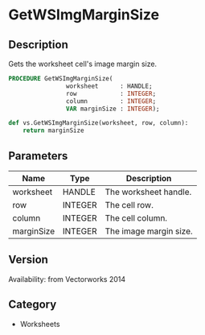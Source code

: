 # GetWSImgMarginSize

## Description
Gets the worksheet cell's image margin size.

```pascal
PROCEDURE GetWSImgMarginSize(
				worksheet      : HANDLE;
				row            : INTEGER;
				column         : INTEGER;
				VAR marginSize : INTEGER);
```

```python
def vs.GetWSImgMarginSize(worksheet, row, column):
    return marginSize
```

## Parameters
|Name|Type|Description|
|---|---|---|
|worksheet|HANDLE|The worksheet handle.|
|row|INTEGER|The cell row.|
|column|INTEGER|The cell column.|
|marginSize|INTEGER|The image margin size.|

## Version
Availability: from Vectorworks 2014

## Category
* Worksheets

